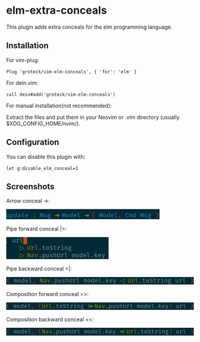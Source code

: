 # elm-extra-conceals
This plugin adds extra conceals for the elm programming language.

## Installation
For vim-plug:

```vim
Plug 'groteck/vim-elm-conceals', { 'for': 'elm' }
```

For dein.vim:

```vim
call dein#add('groteck/vim-elm-conceals')
```

For manual installation(not recommended):

Extract the files and put them in your Neovim or .vim directory (usually $XDG_CONFIG_HOME/nvim/).

## Configuration
You can disable this plugin with:

```vim
let g:disable_elm_conceal=1
```

## Screenshots

Arrow conceal ->:

![Arrow conceal example](screeshots/arrow_example.png "arrow_example")

Pipe forward conceal |>:

![Pipe forward conceal example](screeshots/pipe_forward_example.png "pipe_forward_example")

Pipe backward conceal <|:

![Pipe backward conceal example](screeshots/pipe_backward_example.png "pipe_backward_example")

Composition forward conceal >>:

![Composition forward conceal example](screeshots/composition_forward_example.png "composition_forward_example")

Composition backward conceal <<:

![Composition backward conceal example](screeshots/composition_backward_example.png "composition_backward_example")
